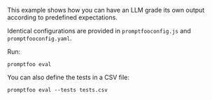 This example shows how you can have an LLM grade its own output according to predefined expectations.

Identical configurations are provided in `promptfooconfig.js` and `promptfooconfig.yaml`.

Run:

```
promptfoo eval
```

You can also define the tests in a CSV file:

```
promptfoo eval --tests tests.csv
```
